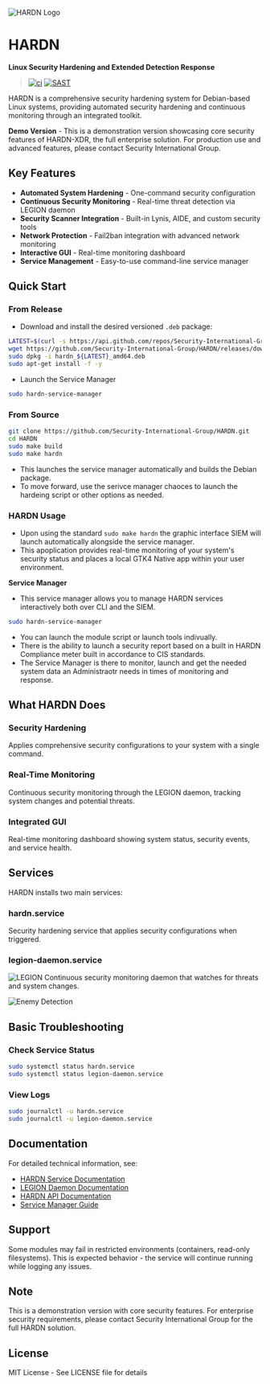 ![HARDN Logo](docs/assets/IMG_1233.jpeg)

# HARDN
**Linux Security Hardening and Extended Detection Response**

> [![ci](https://github.com/Security-International-Group/HARDN/actions/workflows/ci.yml/badge.svg)](https://github.com/Security-International-Group/HARDN/actions/workflows/ci.yml)
> [![SAST](https://github.com/Security-International-Group/HARDN/actions/workflows/codeql.yml/badge.svg)](https://github.com/Security-International-Group/HARDN/actions/workflows/codeql.yml)

HARDN is a comprehensive security hardening system for Debian-based Linux systems, providing automated security hardening and continuous monitoring through an integrated toolkit.

**Demo Version** - This is a demonstration version showcasing core security features of HARDN-XDR, the full enterprise solution. For production use and advanced features, please contact Security International Group.
## Key Features

- **Automated System Hardening** - One-command security configuration
- **Continuous Security Monitoring** - Real-time threat detection via LEGION daemon
- **Security Scanner Integration** - Built-in Lynis, AIDE, and custom security tools
- **Network Protection** - Fail2ban integration with advanced network monitoring
- **Interactive GUI** - Real-time monitoring dashboard
- **Service Management** - Easy-to-use command-line service manager

## Quick Start

### From Release

- Download and install the desired versioned `.deb` package:

```bash
LATEST=$(curl -s https://api.github.com/repos/Security-International-Group/HARDN/releases/latest | jq -r .tag_name)
wget https://github.com/Security-International-Group/HARDN/releases/download/${LATEST}/hardn_${LATEST}_amd64.deb
sudo dpkg -i hardn_${LATEST}_amd64.deb
sudo apt-get install -f -y
```

- Launch the Service Manager
```bash
sudo hardn-service-manager
```

### From Source
```bash
git clone https://github.com/Security-International-Group/HARDN.git
cd HARDN
sudo make build
sudo make hardn
```
- This launches the service manager automatically and builds the Debian package. 
- To move forward, use the serivce manager chaoces to launch the hardeing script or other options as needed. 

### HARDN Usage

- Upon using the standard `sudo make hardn` the graphic interface SIEM will launch automatically alongside the service manager. 
- This apoplication provides real-time monitoring of your system's security status and places a local GTK4 Native app within your user environment.

**Service Manager**

- This service manager allows you to manage HARDN services interactively both over CLI and the SIEM.
```bash
sudo hardn-service-manager
```

- You can launch the module script or launch tools indivually. 
- There is the ability to launch a security report based on a built in HARDN Compliance meter built in accordance to CIS standards. 
- The Service Manager is there to monitor, launch and get the needed system data an Administraotr needs in times of monitoring and response. 

## What HARDN Does

### Security Hardening
Applies comprehensive security configurations to your system with a single command.

### Real-Time Monitoring
Continuous security monitoring through the LEGION daemon, tracking system changes and potential threats.

### Integrated GUI
Real-time monitoring dashboard showing system status, security events, and service health.

## Services

HARDN installs two main services:

### **hardn.service**
Security hardening service that applies security configurations when triggered.

### **legion-daemon.service**
![LEGION](docs/assets/legion.jpeg)
Continuous security monitoring daemon that watches for threats and system changes.

![Enemy Detection](docs/assets/enemy.jpeg)

## Basic Troubleshooting

### Check Service Status
```bash
sudo systemctl status hardn.service
sudo systemctl status legion-daemon.service
```

### View Logs
```bash
sudo journalctl -u hardn.service
sudo journalctl -u legion-daemon.service
```

## Documentation

For detailed technical information, see:
- [HARDN Service Documentation](docs/hardn.md)
- [LEGION Daemon Documentation](docs/legion-daemon.md)
- [HARDN API Documentation](docs/hardn-api.md)
- [Service Manager Guide](docs/hardn-service-manager.md)

## Support

Some modules may fail in restricted environments (containers, read-only filesystems). This is expected behavior - the service will continue running while logging any issues.

## Note

This is a demonstration version with core security features. For enterprise security requirements, please contact Security International Group for the full HARDN solution.

## License

MIT License - See LICENSE file for details
